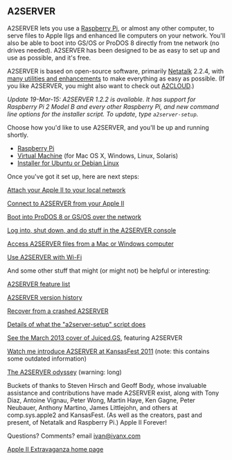 ## A2SERVER

A2SERVER lets you use a [Raspberry Pi][1], or almost any other computer, to
serve files to Apple IIgs and enhanced IIe computers on your network. You'll
also be able to boot into GS/OS or ProDOS 8 directly from tne network (no
drives needed). A2SERVER has been designed to be as easy to set up and use as
possible, and it's free.

<!--
A2SERVER is available as a Raspberry Pi installer, or a virtual machine which
runs on Mac OS X, Windows, Linux, or Solaris computers, or as an easy-to-use
installer for Ubuntu or Debian Linux.
-->

 A2SERVER is based on open-source software, primarily [Netatalk][2] 2.2.4,
 with [many utilities and enhancements](a2server_features.md) to make
 everything as easy as possible. (If you like A2SERVER, you might also want to
 check out [A2CLOUD][3].)

<!--
If you haven't checked out A2SERVER in a while: it now runs on something
small, cheap, and silent, and every common LocalTalk-to-Ethernet bridge now
works easily with a IIgs (as opposed to none previously). And A2SERVER
supports Wi-Fi, and can download and install GS/OS on your network drive for
you. Cool stuff!
-->

 _Update 19-Mar-15: A2SERVER 1.2.2 is available. It has support for Raspberry
 Pi 2 Model B and every other Raspberry Pi, and new command line options for
 the installer script. To update, type `a2server-setup`._

Choose how you'd like to use A2SERVER, and you'll be up and running shortly.

 * [Raspberry Pi](a2server_raspberrypi.md)
 * [Virtual Machine](a2server_virtualbox.md) (for Mac OS X, Windows, Linux,
   Solaris)
 * [Installer for Ubuntu or Debian Linux](a2server_installer.md)


<a name="a2server_next_steps" />
Once you've got it set up, here are next steps:

[Attach your Apple II to your local network](a2server_lan.md)

[Connect to A2SERVER from your Apple II](a2server_howtouse.md)

[Boot into ProDOS 8 or GS/OS over the network](a2server_netboot.md)

[Log into, shut down, and do stuff in the A2SERVER
console](a2server_commands.md)

[Access A2SERVER files from a Mac or Windows computer](a2server_access.md)

[Use A2SERVER with Wi-Fi](a2server_wifi.md)


And some other stuff that might (or might not) be helpful or interesting:

[A2SERVER feature list](a2server_features.md)

[A2SERVER version history](update/versionhistory.txt)

[Recover from a crashed A2SERVER](a2server_recovery.md)

[Details of what the "a2server-setup" script
does](a2server_scriptdetails.md)

[See the March 2013 cover of Juiced.GS][4], featuring A2SERVER

[Watch me introduce A2SERVER at KansasFest 2011][5] (note: this contains some
outdated information)

[The A2SERVER odyssey](a2server_story.md) (warning: long)


Buckets of thanks to Steven Hirsch and Geoff Body, whose invaluable assistance
and contributions have made A2SERVER exist, along with Tony Diaz, Antoine
Vignau, Peter Wong, Martin Haye, Ken Gagne, Peter Neubauer, Anthony Martino,
James Littlejohn, and others at comp.sys.apple2 and KansasFest. (As well as
the creators, past and present, of Netatalk and Raspberry Pi.) Apple II
Forever!

Questions? Comments? email [ivan@ivanx.com](mailto:ivan@ivanx.com)

[Apple II Extravaganza home page](http://appleii.ivanx.com/)


[1]: http://www.raspberrypi.org
[2]: http://netatalk.sourceforge.net
[3]: http://ivanx.com/a2cloud
[4]: http://juiced.gs/2013/03/v18i1-now-shipping/
[5]: http://www.youtube.com/watch?v=w88NjWRK7Kk
